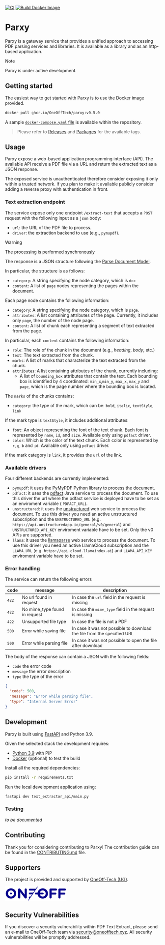[![CI](https://github.com/OneOffTech/parxy/actions/workflows/ci.yml/badge.svg)](https://github.com/OneOffTech/parxy/actions/workflows/ci.yml) [![Build Docker Image](https://github.com/OneOffTech/parxy/actions/workflows/docker.yml/badge.svg)](https://github.com/OneOffTech/parxy/actions/workflows/docker.yml)

# Parxy

Parxy is a gateway service that provides a unified approach to accessing PDF parsing services and libraries. It is
available as a library and as an http-based application.

> [!NOTE]  
> Parxy is under active development.

## Getting started

The easiest way to get started with Parxy is to use the Docker image provided.

```bash
docker pull ghcr.io/OneOffTech/parxy:v0.5.0
```

A sample [`docker-compose.yaml` file](./docker-compose.yaml) is available within the repository.


> Please refer to [Releases](https://github.com/OneOffTech/parxy/releases)
> and [Packages](https://github.com/OneOffTech/parxy/pkgs/container/parxy) for the available tags.

## Usage

Parxy expose a web-based application programming interface (API). The available API receive a PDF file via a URL and
return the extracted text as a JSON response.

The exposed service is unauthenticated therefore consider exposing it only within a trusted network. If you plan to make
it available publicly consider adding a reverse proxy with authentication in front.

### Text extraction endpoint

The service expose only one endpoint `/extract-text` that accepts a `POST` request
with the following input as a `json` body:

- `url`: the URL of the PDF file to process.
- `driver`: the extraction backend to use (e.g., `pymupdf`).

> [!WARNING]
> The processing is performed synchronously

The response is a JSON structure following
the [Parse Document Model](https://github.com/OneOffTech/parse-document-model-python).

In particular, the structure is as follows:

- `category`: A string specifying the node category, which is `doc`
- `content`: A list of `page` nodes representing the pages within the document.

Each page node contains the following information:

- `category`: A string specifying the node category, which is `page`.
- `attributes`: A list containing attributes of the page. Currently, it includes only `page`, the number of the node
  page.
- `content`: A list of chunk each representing a segment of text extracted from the page.

In particular, each `content` contains the following information:

- `role`: The role of the chunk in the document (e.g., _heading_, _body_, etc.)
- `text`: The text extracted from the chunk.
- `marks`: A list of marks that characterize the text extracted from the chunk.
- `attributes`: A list containing attributes of the chunk, currently including:
    - A list of `bounding_box` attributes that contain the text. Each bounding box is identified by 4 coordinated:
      `min_x`,`min_y`, `max_x`, `max_y` and `page`, which is the page number where the bounding box is located.

The `marks` of the chunks contains:

- `category`: the type of the mark, which can be: `bold`, `italic`, `textStyle`, `link`

If the mark type is `textStyle`, it includes additional attributes:

- `font`: An object representing the font of the text chunk.
  Each font is represented by `name`, `id`, and `size`. Available only using `pdfact` driver.
- `color`: Which is the color of the text chunk.
  Each color is represented by `r`, `g`, `b` and `id`. Available only using `pdfact` driver.

if the mark category is `link`, it provides the `url` of the link.

### Available drivers

Four different backends are currently implemented:

- `pymupdf`: it uses the [PyMyPDF](https://github.com/pymupdf/PyMuPDF) Python library to process the document.
- `pdfact`: it uses the [pdfact](https://github.com/data-house/pdfact) Java service to process the document.
  To use this driver the url where the pdfact service is deployed have to be set as an enviroment variable (
  `PDFACT_URL`).
- `unstructured`: it uses the [unstructured](https://unstructured.io/) web service to process the document.
  To use this driver you need an active unstructured subscription and the `UNSTRUCTURED_URL` (e.g. `https://api.unstructuredapp.io/general/v0/general`) and `UNSTRUCTURED_API_KEY`
  enviroment variable have to be set.
  Only the v0 APIs are supported.
- `llama`: it uses the [llamaparse](https://www.llamaindex.ai/llamaparse) web service to process the document.
  To use this driver you need an active LlamaCloud subscription and the `LLAMA_URL` (e.g. `https://api.cloud.llamaindex.ai`) and `LLAMA_API_KEY` enviroment
  variable have to be set.

### Error handling

The service can return the following errors

| code  | message                       | description                                                             |
|-------|-------------------------------|-------------------------------------------------------------------------|
| `422` | No url found in request       | In case the `url` field in the request is missing                       |
| `422` | No mime_type found in request | In case the `mime_type` field in the request is missing                 |
| `422` | Unsupported file type         | In case the file is not a PDF                                           |
| `500` | Error while saving file       | In case it was not possible to download the file from the specified URL |
| `500` | Error while parsing file      | In case it was not possible to open the file after download             |

The body of the response can contain a JSON with the following fields:

- `code` the error code
- `message` the error description
- `type` the type of the error

```json
{
  "code": 500,
  "message": "Error while parsing file",
  "type": "Internal Server Error"
}
```

## Development

Parxy is built using [FastAPI](https://fastapi.tiangolo.com/) and Python 3.9.

Given the selected stack the development requires:

- [Python 3.9](https://www.python.org/) with PIP
- [Docker](https://www.docker.com/) (optional) to test the build

Install all the required dependencies:

```bash
pip install -r requirements.txt
```

Run the local development application using:

```bash
fastapi dev text_extractor_api/main.py
```

### Testing

_to be documented_

## Contributing

Thank you for considering contributing to Parxy! The contribution guide can be found in
the [CONTRIBUTING.md](./.github/CONTRIBUTING.md) file.

## Supporters

The project is provided and supported by [OneOff-Tech (UG)](https://oneofftech.de).

<p align="left"><a href="https://oneofftech.de" target="_blank"><img src="https://raw.githubusercontent.com/OneOffTech/.github/main/art/oneofftech-logo.svg" width="200"></a></p>

## Security Vulnerabilities

If you discover a security vulnerability within PDF Text Extract, please send an e-mail to OneOff-Tech team
via [security@oneofftech.xyz](mailto:security@oneofftech.xyz). All security vulnerabilities will be promptly addressed.
